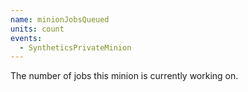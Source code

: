 ```yaml
---
name: minionJobsQueued
units: count
events:
  - SyntheticsPrivateMinion
---
```


The number of jobs this minion is currently working on.